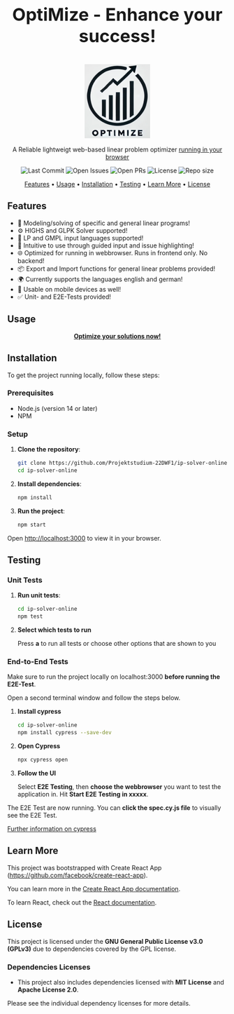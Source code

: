 <div align="center">
   <p style="font-size: 40px;"><strong>OptiMize - Enhance your success!</strong></p>
   <img src="./src/assets/logo.png" alt="Logo" width="150"/>
   <p>A Reliable lightweigt web-based linear problem optimizer <a href="https://projektstudium-22dwf1.github.io/ip-solver-online/" target="_blank">running in your browser</a></p>
</div>

<div align="center">
  
  ![Last Commit](https://img.shields.io/github/last-commit/Projektstudium-22DWF1/ip-solver-online)
  ![Open Issues](https://img.shields.io/github/issues/Projektstudium-22DWF1/ip-solver-online)
  ![Open PRs](https://img.shields.io/github/issues-pr/Projektstudium-22DWF1/ip-solver-online)
  ![License](https://img.shields.io/badge/License-GPLv3-orange.svg)
  ![Repo size](https://img.shields.io/github/repo-size/Projektstudium-22DWF1/ip-solver-online)

</div>

<div align="center">
  <a href="#features">Features</a> • 
  <a href="#usage">Usage</a> • 
  <a href="#installation">Installation</a> • 
  <a href="#testing">Testing</a> • 
  <a href="#learn-more">Learn More</a> • 
  <a href="#license">License</a>
</div>

## Features

- 🧮 Modeling/solving of specific and general linear programs!
- ⚙️ HIGHS and GLPK Solver supported!
- 📝 LP and GMPL input languages supported!
- 🌟 Intuitive to use through guided input and issue highlighting!
- 🌐 Optimized for running in webbrowser. Runs in frontend only. No backend!
- 📦 Export and Import functions for general linear problems provided!
- 🌍 Currently supports the languages english and german!
- 📱 Usable on mobile devices as well!
- ✅ Unit- and E2E-Tests provided!

## Usage

<div align="center">
  <a href="https://projektstudium-22dwf1.github.io/ip-solver-online/"><strong>Optimize your solutions now!</strong></a>
</div>

## Installation

To get the project running locally, follow these steps:

### Prerequisites

- Node.js (version 14 or later)
- NPM

### Setup

1. **Clone the repository**:

   ```bash
   git clone https://github.com/Projektstudium-22DWF1/ip-solver-online.git
   cd ip-solver-online

   ```

2. **Install dependencies**:

   ```bash
   npm install

   ```

3. **Run the project**:
   ```bash
   npm start
   ```

Open [http://localhost:3000](http://localhost:3000) to view it in your browser.

## Testing

### Unit Tests

1. **Run unit tests**:

   ```bash
   cd ip-solver-online
   npm test
   ```

2. **Select which tests to run**

   Press **a** to run all tests or choose other options that are shown to you

### End-to-End Tests

Make sure to run the project locally on localhost:3000 **before running the E2E-Test**.

Open a second terminal window and follow the steps below.

1. **Install cypress**

   ```bash
   cd ip-solver-online
   npm install cypress --save-dev
   ```

2. **Open Cypress**

   ```bash
   npx cypress open
   ```

3. **Follow the UI**

   Select **E2E Testing**, then **choose the webbrowser** you want to test the application in. Hit **Start E2E Testing in xxxxx**.

The E2E Test are now running. You can **click the spec.cy.js file** to visually see the E2E Test.

<div>
  <a href="https://docs.cypress.io/guides/component-testing/react/overview">Further information on cypress</a>
</div>

## Learn More

This project was bootstrapped with Create React App (https://github.com/facebook/create-react-app).

You can learn more in the [Create React App documentation](https://facebook.github.io/create-react-app/docs/getting-started).

To learn React, check out the [React documentation](https://reactjs.org/).

## License

This project is licensed under the **GNU General Public License v3.0 (GPLv3)** due to dependencies covered by the GPL license.

### Dependencies Licenses

- This project also includes dependencies licensed with **MIT License** and **Apache License 2.0**.

Please see the individual dependency licenses for more details.
